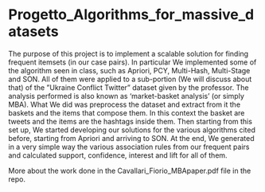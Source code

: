 # Progetto_Algorithms_for_massive_datasets


The purpose of this project is to implement a scalable solution for finding frequent itemsets (in our
case pairs). In particular We implemented some of the algorithm seen in class, such as Apriori, PCY,
Multi-Hash, Multi-Stage and SON. All of them were applied to a sub-portion (We will discuss about
that) of the ”Ukraine Conflict Twitter” dataset given by the professor. The analysis performed is also
known as ‘market-basket analysis’ (or simply MBA).
What We did was preprocess the dataset and extract from it the baskets and the items that
compose them. In this context the basket are tweets and the items are the hashtags inside them. Then
starting from this set up, We started developing our solutions for the various algorithms cited before,
starting from Apriori and arriving to SON. At the end, We generated in a very simple way the various
association rules from our frequent pairs and calculated support, confidence, interest and lift for all of
them.

More about the work done in the Cavallari_Fiorio_MBApaper.pdf file in the repo.
